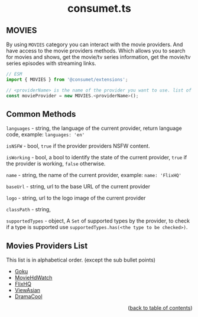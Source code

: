 <h1 align="center">consumet.ts</h1>

<h2>MOVIES</h2>

By using `MOVIES` category you can interact with the movie providers. And have access to the movie providers methods. Which allows you to search for movies and shows, get the movie/tv series information, get the movie/tv series episodes with streaming links.

```ts
// ESM
import { MOVIES } from '@consumet/extensions';

// <providerName> is the name of the provider you want to use. list of the proivders is below.
const movieProvider = new MOVIES.<providerName>();
```

## Common Methods

`languages` - string, the language of the current provider, return language code, example: `languages: 'en'`

`isNSFW` - bool, `true` if the provider providers NSFW content.

`isWorking` - bool, a bool to identify the state of the current provider, `true` if the provider is working, `false` otherwise.

`name` - string, the name of the current provider, example: `name: 'FlixHQ'`

`baseUrl` - string, url to the base URL of the current provider

`logo` - string, url to the logo image of the current provider

`classPath` - string,

`supportedTypes` - object, A `Set` of supported types by the provider, to check if a type is supported use `supportedTypes.has(<the type to be checked>)`.

## Movies Providers List

This list is in alphabetical order. (except the sub bullet points)

- [Goku](../providers/goku.md)
- [MovieHdWatch](../providers/moviehdwatch.md)
- [FlixHQ](../providers/flixhq.md)
- [ViewAsian](../providers/viewAsian.md)
- [DramaCool](../providers/dramacool.md)

<p align="end">(<a href="https://github.com/consumet/extensions/blob/master/docs">back to table of contents</a>)</p>
